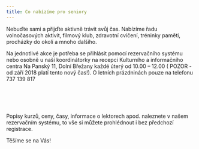 ```yaml
---
title: Co nabízíme pro seniory
---
```

Nebuďte sami a přijďte aktivně trávit svůj čas. Nabízíme řadu volnočasových aktivit,  filmový klub, zdravotní cvičení, tréninky paměti, procházky do okolí a mnoho dalšího. 

Na jednotlivé akce je potřeba se přihlásit pomocí rezervačního systému nebo osobně u naší koordinátorky  na recepci Kulturního a informačního centra Na Panský 11, Dolní Břežany každé úterý od 10.00 – 12.00 ( POZOR - od září 2018 platí tento nový čas!).  O letních prázdninách pouze na telefonu 737 139 817

\
\
\
\
Popisy kurzů, ceny, časy,  informace o lektorech apod. naleznete v našem rezervačním systému, to vše si můžete prohlédnout i bez předchozí registrace. 

Těšíme se na Vás!

